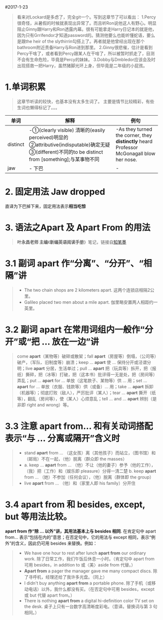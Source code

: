 #2017-1-23

>看来对Lockard是多虑了，完全git一个。写到这章节了可以看出：
>1.Percy很奇怪，从暑假的时候就表现出异常了。而且听Ron说他这人有野心。明显阻止Ginny跟Harry和Ron透露内幕。很有可能拿走Harry日记本的就是他，因为只有Grrifendor才知道password的。猜测他要么也能听懂蛇语，要么是跟the heir of the slythirrin勾搭上了。再者就是他曾经出现在那个bathroom附近责备Harry与Ron进到那里。
>2.Ginny很悲催，估计是看到Percy干啥了，或者看到Percy跟某人在干啥了，所以被暂时抓走了，目测不会有生命危险，毕竟是Percy的妹妹。
>3.Dobby与Dmbledor应该会及时出现搭救一把Harry，虽然猪脚光环上身，但毕竟是二年级的小屁孩。

# 1.单词积累
>这章节听读的较快，也基本没有太多生词了。 主要是情节比较精彩，有些生词也懒得标记了。。。

| 单词       | 解释                                       | 例句                                       |
| -------- | ---------------------------------------- | ---------------------------------------- |
| distinct | -①(clearly visible) 清晰的(easily perceived)明显的②attributive(indisputable)确定无疑③(different)不同的to be distinct from [something];与某事物不同 | -As they turned the corner, they **distinctly** heard Professor McGonagall blow her nose. |
| jaw      | - 下巴                                     | -                                        |

# 2. 固定用法 Jaw dropped
直译为下巴掉下来，固定用法表示**相当吃惊**

# 3. 语法之Apart 及 Apart From 的用法

> **叶永昌老师 主编**《**新编英语阅读手册**》笔记，链接自[知笔墨](http://zhibimo.com/read/xiaolai/a-new-english-reading-handbook/014.html)

# 3.1 副词 apart 作“分离”、“分开”、“相隔”讲
> - The two chain shops are 2 kilometers apart. 这两个连锁店相隔2公里。
> - Galileo placed two men about a mile apart. 伽里略安置两人相距约一英里。

# 3.2 副词 apart 在常用词组内一般作“分开”或“把 … 放在一边”讲
>come **apart**（某物等）破碎或散架；fall **apart**（房屋等）倒塌，（公司等）破产，（军队、旧制度等）崩溃；keep … **apart** 使 … 保持分开或泾谓分明；live **apart** 分居，生活单过；pull … **apart** 把（玩具等）拆开，把（报纸）撕碎，把（冰等）打破，把（这本书）批评得一无是处，把（房间等）弄乱；put … **apart** for … 单放（这笔款子、某物等）供 … 用；set … **apart** for … 单放（衣服、钱款等）供（或备）… 用；take … **apart** 拆卸（机器等）；彻底打败（敌人），严厉批评（某人）；tear … **apart** 撕开（纸等），翻乱（房间等），使（某人）心烦意乱；tell … and … **apart** 辨别（是非即 right and wrong）等。

# 3.3 注意 apart from… 和有关动词搭配表示“与 … 分离或隔开”含义时
> - stand **apart** from … （这女孩）离（其他孩子）而站立，（图书馆）和（邮局）不在一起，（他）脱离（群众即 the masses）
> - a. keep … **apart** from … （他）不让（他的妻子）参予（他的工作），（我）把（工作）和（娱乐即 pleasure）分得一清二楚
>   b. keep **apart** from … （她）不参加（任何会议），（他）脱离（群体即 the group）
> - live **apart** from … （他）和（家里人即 his family）分开住

# 3.4 apart from 和 besides, except, but 等用法比较。
**apart from 作“除 … 以外”讲，其用法基本上与 besides 相同**. 在肯定句中 apart from… 表示“包括在内的”意思；在否定句中，它的用法与 except 相同，表示“例外”的含义，因此仍可用 besides 来替换。例如：
> - We have one hour to rest after lunch **apart from** our ordinary work. 除了日常工作，我们午饭后休息一小时。（肯定句中 apart from 可用 besides，in addition to 或〈美〉aside from 代替。）
> - **Apart from** a pager the manager gave me many compact discs. 除了寻呼机，经理还给了我许多光盘。（同上）
> - I didn't buy anything **apart from** a portable phone. 除了手机（或移动电话）以外，我什么都没有买。（在否定句中可用 besides，except 或 but 代替 apart from。）
> - There is nothing **apart from** a digital hi-definition color TV set on the desk. 桌子上只有一台数字高清晰度彩电。（意译。替换词与第 3 句相同。）

